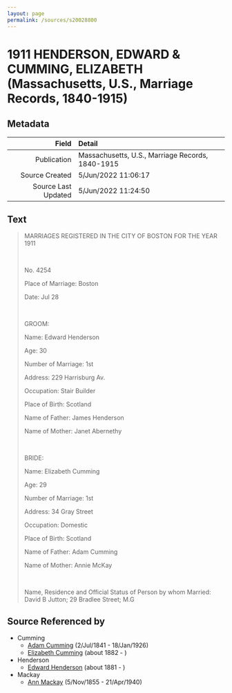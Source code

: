 ```yaml
---
layout: page
permalink: /sources/s20028800
---
```


# 1911 HENDERSON, EDWARD & CUMMING, ELIZABETH (Massachusetts, U.S., Marriage Records, 1840-1915)

## Metadata

Field | Detail
---:|:---
Publication | Massachusetts, U.S., Marriage Records, 1840-1915
Source Created | 5/Jun/2022 11:06:17
Source Last Updated | 5/Jun/2022 11:24:50

## Text

> MARRIAGES REGISTERED IN THE CITY OF BOSTON FOR THE YEAR 1911
>
> <br/>
>
> No. 4254
>
> Place of Marriage: Boston
>
> Date: Jul 28
>
> <br/>
>
> GROOM:
>
> Name: Edward Henderson
>
> Age: 30
>
> Number of Marriage: 1st
>
> Address: 229 Harrisburg Av.
>
> Occupation: Stair Builder
>
> Place of Birth: Scotland
>
> Name of Father: James Henderson
>
> Name of Mother: Janet Abernethy
>
> <br/>
>
> BRIDE:
>
> Name: Elizabeth Cumming
>
> Age: 29
>
> Number of Marriage: 1st
>
> Address: 34 Gray Street
>
> Occupation: Domestic
>
> Place of Birth: Scotland
>
> Name of Father: Adam Cumming
>
> Name of Mother: Annie McKay
>
> <br/>
>
> Name, Residence and Official Status of Person by whom Married: David B Jutton; 29 Bradlee Street; M.G
>

## Source Referenced by

* Cumming
  * [Adam Cumming](../people/@55409960@-adam-cumming-b1841-7-2-d1926-1-18.md) (2/Jul/1841 - 18/Jan/1926)
  * [Elizabeth Cumming](../people/@35928164@-elizabeth-cumming-b1882-d.md) (about 1882 - )
* Henderson
  * [Edward Henderson](../people/@4822940@-edward-henderson-b1881-d.md) (about 1881 - )
* Mackay
  * [Ann Mackay](../people/@74868546@-ann-mackay-b1855-11-5-d1940-4-21.md) (5/Nov/1855 - 21/Apr/1940)
